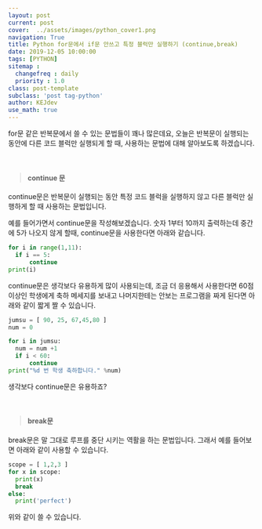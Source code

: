 ```yaml
---
layout: post
current: post
cover:  ../assets/images/python_cover1.png
navigation: True
title: Python for문에서 if문 안쓰고 특정 블럭만 실행하기 (continue,break)
date: 2019-12-05 10:00:00
tags: [PYTHON]
sitemap :
  changefreq : daily
  priority : 1.0
class: post-template
subclass: 'post tag-python'
author: KEJdev
use_math: true
---  
```



for문 같은 반복문에서 쓸 수 있는 문법들이 꽤나 많은데요, 오늘은 반복문이 실행되는 동안에 다른 코드 블럭만 실행되게 할 때, 사용하는 문법에 대해 알아보도록 하겠습니다.  

<br>


> #### continue 문   

continue문은 반복문이 실행되는 동안 특정 코드 블럭을 실행하지 않고 다른 블럭만 실행하게 할 때 사용하는 문법입니다.  

예를 들어가면서 continue문을 작성해보겠습니다. 숫자 1부터 10까지 출력하는데 중간에 5가 나오지 않게 할때, continue문을 사용한다면 아래와 같습니다.  

```python
for i in range(1,11):
  if i == 5:
      continue
print(i)
```

continue문은 생각보다 유용하게 많이 사용되는데, 조금 더 응용해서 사용한다면 60점 이상인 학생에게 축하 메세지를 보내고 나머지한테는 안보는 프로그램을 짜게 된다면 아래와 같이 짧게 짤 수 있습니다.  

```python
jumsu = [ 90, 25, 67,45,80 ]
num = 0 

for i in jumsu:
  num = num +1 
  if i < 60:
      continue
print("%d 번 학생 축하합니다." %num)
```

생각보다 continue문은 유용하죠?


<br>  

> #### break문  

break문은 말 그대로 루프를 중단 시키는 역활을 하는 문법입니다. 그래서 예를 들어보면 아래와 같이 사용할 수 있습니다.  

```python
scope = [ 1,2,3 ] 
for x in scope:
  print(x)
  break
else:
  print('perfect')
```

위와 같이 쓸 수 있습니다. 






